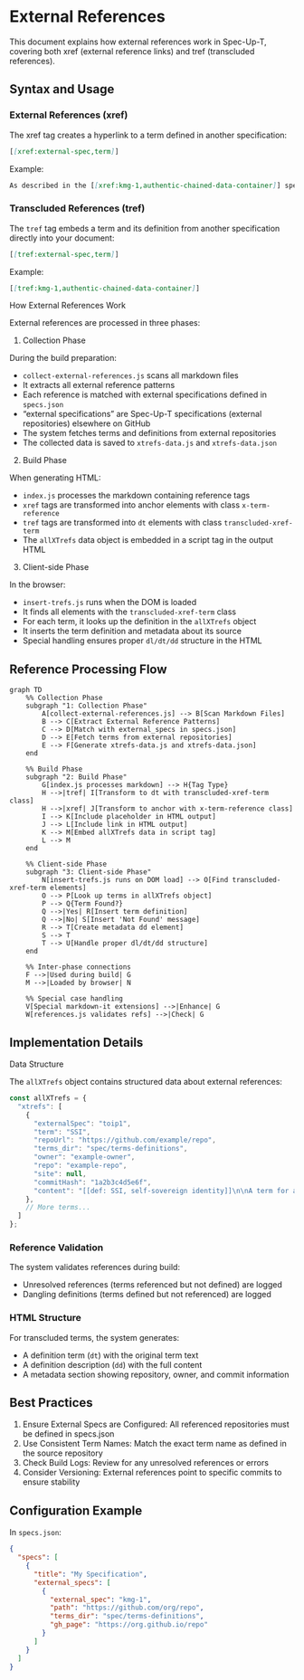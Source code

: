 # External References

This document explains how external references work in Spec-Up-T, covering both xref (external reference links) and tref (transcluded references).

## Syntax and Usage

### External References (xref)

The xref tag creates a hyperlink to a term defined in another specification:

```markdown
[[xref:external-spec,term]]
```

Example:

```markdown
As described in the [[xref:kmg-1,authentic-chained-data-container]] specification...
```

### Transcluded References (tref)

The `tref` tag embeds a term and its definition from another specification directly into your document:

```markdown
[[tref:external-spec,term]]
```

Example:

```markdown
[[tref:kmg-1,authentic-chained-data-container]]
```

How External References Work

External references are processed in three phases:

1. Collection Phase

During the build preparation:

- `collect-external-references.js` scans all markdown files
- It extracts all external reference patterns
- Each reference is matched with external specifications defined in `specs.json`
- “external specifications” are Spec-Up-T specifications (external repositories) elsewhere on GitHub
- The system fetches terms and definitions from external repositories
- The collected data is saved to `xtrefs-data.js` and `xtrefs-data.json`

2. Build Phase

When generating HTML:

- `index.js` processes the markdown containing reference tags
- `xref` tags are transformed into anchor elements with class `x-term-reference`
- `tref` tags are transformed into `dt` elements with class `transcluded-xref-term`
- The `allXTrefs` data object is embedded in a script tag in the output HTML

3. Client-side Phase

In the browser:

- `insert-trefs.js` runs when the DOM is loaded
- It finds all elements with the `transcluded-xref-term` class
- For each term, it looks up the definition in the `allXTrefs` object
- It inserts the term definition and metadata about its source
- Special handling ensures proper `dl/dt/dd` structure in the HTML

## Reference Processing Flow
```mermaid
graph TD
    %% Collection Phase
    subgraph "1: Collection Phase"
        A[collect-external-references.js] --> B[Scan Markdown Files]
        B --> C[Extract External Reference Patterns]
        C --> D[Match with external_specs in specs.json]
        D --> E[Fetch terms from external repositories]
        E --> F[Generate xtrefs-data.js and xtrefs-data.json]
    end
    
    %% Build Phase
    subgraph "2: Build Phase"
        G[index.js processes markdown] --> H{Tag Type}
        H -->|tref| I[Transform to dt with transcluded-xref-term class]
        H -->|xref| J[Transform to anchor with x-term-reference class]
        I --> K[Include placeholder in HTML output]
        J --> L[Include link in HTML output]
        K --> M[Embed allXTrefs data in script tag]
        L --> M
    end
    
    %% Client-side Phase
    subgraph "3: Client-side Phase"
        N[insert-trefs.js runs on DOM load] --> O[Find transcluded-xref-term elements]
        O --> P[Look up terms in allXTrefs object]
        P --> Q{Term Found?}
        Q -->|Yes| R[Insert term definition]
        Q -->|No| S[Insert 'Not Found' message]
        R --> T[Create metadata dd element]
        S --> T
        T --> U[Handle proper dl/dt/dd structure]
    end
    
    %% Inter-phase connections
    F -->|Used during build| G
    M -->|Loaded by browser| N
    
    %% Special case handling
    V[Special markdown-it extensions] -->|Enhance| G
    W[references.js validates refs] -->|Check| G
```

## Implementation Details

Data Structure

The `allXTrefs` object contains structured data about external references:

```js
const allXTrefs = {
  "xtrefs": [
    {
      "externalSpec": "toip1",
      "term": "SSI",
      "repoUrl": "https://github.com/example/repo",
      "terms_dir": "spec/terms-definitions",
      "owner": "example-owner",
      "repo": "example-repo",
      "site": null,
      "commitHash": "1a2b3c4d5e6f",
      "content": "[[def: SSI, self-sovereign identity]]\n\nA term for an identity system..."
    },
    // More terms...
  ]
};
```

### Reference Validation

The system validates references during build:

- Unresolved references (terms referenced but not defined) are logged
- Dangling definitions (terms defined but not referenced) are logged

### HTML Structure

For transcluded terms, the system generates:

- A definition term (`dt`) with the original term text
- A definition description (`dd`) with the full content
- A metadata section showing repository, owner, and commit information

## Best Practices

1. Ensure External Specs are Configured: All referenced repositories must be defined in specs.json
2. Use Consistent Term Names: Match the exact term name as defined in the source repository
3. Check Build Logs: Review for any unresolved references or errors
4. Consider Versioning: External references point to specific commits to ensure stability

## Configuration Example

In `specs.json`:

```json
{
  "specs": [
    {
      "title": "My Specification",
      "external_specs": [
        {
          "external_spec": "kmg-1",
          "path": "https://github.com/org/repo",
          "terms_dir": "spec/terms-definitions",
          "gh_page": "https://org.github.io/repo"
        }
      ]
    }
  ]
}
```





